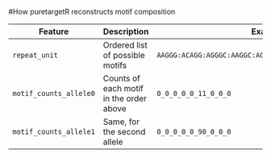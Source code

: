#How puretargetR reconstructs motif composition

| Feature                | Description                             | Example                                                  |
| ---------------------- | --------------------------------------- | -------------------------------------------------------- |
| `repeat_unit`          | Ordered list of possible motifs         | `AAGGG:ACAGG:AGGGC:AAGGC:AGAGG:AAAAG:AAAGG:AAGAG:AAAGGG` |
| `motif_counts_allele0` | Counts of each motif in the order above | `0_0_0_0_0_11_0_0_0`                                     |
| `motif_counts_allele1` | Same, for the second allele             | `0_0_0_0_0_90_0_0_0`                                     |

